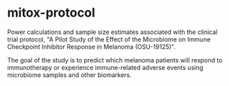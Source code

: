 # mitox-protocol

Power calculations and sample size estimates associated with the clinical trial protocol, "A Pilot Study of the Effect of the Microbiome on Immune Checkpoint Inhibitor Response in Melanoma (OSU-19125)". 

The goal of the study is to predict which melanoma patients will respond to immunotherapy or experience immune-related adverse events using microbiome samples and other biomarkers. 
